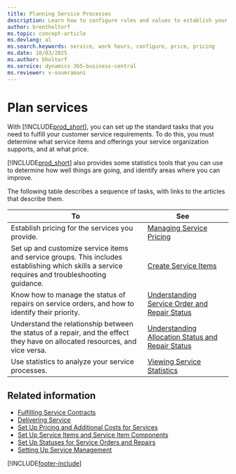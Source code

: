 ```yaml
---
title: Planning Service Processes
description: Learn how to configure rules and values to establish your organization's service policies and processes.
author: brentholtorf
ms.topic: concept-article
ms.devlang: al
ms.search.keywords: service, work hours, configure, price, pricing
ms.date: 10/03/2025
ms.author: bholtorf
ms.service: dynamics-365-business-central
ms.reviewer: v-soumramani
---
```


# Plan services

With [!INCLUDE[prod_short](includes/prod_short.md)], you can set up the standard tasks that you need to fulfill your customer service requirements. To do this, you must determine what service items and offerings your service organization supports, and at what price.

[!INCLUDE[prod_short](includes/prod_short.md)] also provides some statistics tools that you can use to determine how well things are going, and identify areas where you can improve.
  
The following table describes a sequence of tasks, with links to the articles that describe them.   
  
| **To** | **See** |  |
|--|--|--|
| Establish pricing for the services you provide. | [Managing Service Pricing](service-service-price-management.md) |
| Set up and customize service items and service groups. This includes establishing which skills a service requires and troubleshooting guidance. | [Create Service Items](service-how-to-create-service-items.md) |  |
| Know how to manage the status of repairs on service orders, and how to identify their priority. | [Understanding Service Order and Repair Status](service-service-order-status-and-repair-status.md) |  |
| Understand the relationship between the status of a repair, and the effect they have on allocated resources, and vice versa. | [Understanding Allocation Status and Repair Status](service-allocation-status-and-repair-status.md) |  |
| Use statistics to analyze your service processes. | [Viewing Service Statistics](service-service-statistics.md) |

## Related information

- [Fulfilling Service Contracts](service-fulfill-service-contracts.md)  
- [Delivering Service](service-deliver-service.md)  
- [Set Up Pricing and Additional Costs for Services](service-how-setup-service-costs-pricing.md)  
- [Set Up Service Items and Service Item Components](service-how-setup-service-items.md)  
- [Set Up Statuses for Service Orders and Repairs](service-order-repair-status.md)  
- [Setting Up Service Management](service-setup-service.md)  

[!INCLUDE[footer-include](includes/footer-banner.md)]
